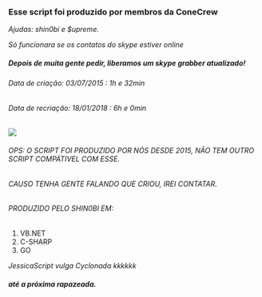 ### Esse script foi produzido por membros da ConeCrew

_Ajudas: shin0bi e $upreme._

_Só funcionara se os contatos do skype estiver online_

##### Depois de muita gente pedir, liberamos um skype grabber atualizado!
###### Data de criação: 03/07/2015 : 1h e 32min
###### Data de recriação: 18/01/2018 : 6h e 0min

<img src="https://camo.githubusercontent.com/e6375b361c8e0e5a6c3e1771ce229e95f3a08968/68747470733a2f2f726c762e7a63616368652e636f6d2f637265775f6d656d6265725f6576656e745f7465616d5f73746166665f636c61737369635f726f756e645f737469636b65722d7265643962616264663435366234623162383831643134666366663739623137665f76397761665f38627976725f3332342e6a7067">

###### OPS: O SCRIPT FOI PRODUZIDO POR NÓS DESDE 2015, NÃO TEM OUTRO SCRIPT COMPÁTIVEL COM ESSE.

###### CAUSO TENHA GENTE FALANDO QUE CRIOU, IREI CONTATAR.

###### PRODUZIDO PELO SHIN0BI EM:

1. VB.NET
2. C-SHARP
3. GO

_JessicaScript vulga Cyclonada kkkkkk_

##### até a próxima rapazeada.
